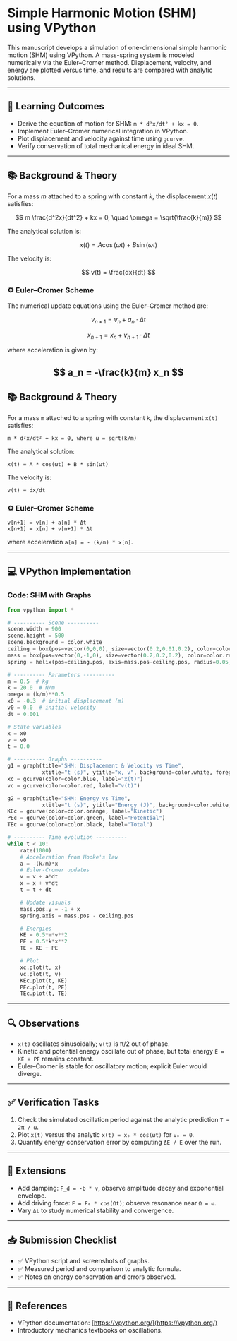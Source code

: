 # Simple Harmonic Motion (SHM) using VPython

This manuscript develops a simulation of one-dimensional simple harmonic motion (SHM) using VPython. A mass-spring system is modeled numerically via the Euler–Cromer method. Displacement, velocity, and energy are plotted versus time, and results are compared with analytic solutions.

---

## 🎯 Learning Outcomes

- Derive the equation of motion for SHM: `m * d²x/dt² + kx = 0`.
- Implement Euler–Cromer numerical integration in VPython.
- Plot displacement and velocity against time using `gcurve`.
- Verify conservation of total mechanical energy in ideal SHM.

---
## 📚 Background & Theory

For a mass $m$ attached to a spring with constant $k$, the displacement $x(t)$ satisfies:

$$
m \frac{d^2x}{dt^2} + kx = 0, \quad \omega = \sqrt{\frac{k}{m}}
$$

The analytical solution is:

$$
x(t) = A \cos(\omega t) + B \sin(\omega t)
$$

The velocity is:

$$
v(t) = \frac{dx}{dt}
$$

### ⚙️ Euler–Cromer Scheme

The numerical update equations using the Euler–Cromer method are:

$$
v_{n+1} = v_n + a_n \cdot \Delta t
$$

$$
x_{n+1} = x_n + v_{n+1} \cdot \Delta t
$$

where acceleration is given by:

$$
a_n = -\frac{k}{m} x_n
$$
---
## 📚 Background & Theory

For a mass `m` attached to a spring with constant `k`, the displacement `x(t)` satisfies:

```
m * d²x/dt² + kx = 0, where ω = sqrt(k/m)
```

The analytical solution:

```
x(t) = A * cos(ωt) + B * sin(ωt)
```

The velocity is:

```
v(t) = dx/dt
```

### ⚙️ Euler–Cromer Scheme

```
v[n+1] = v[n] + a[n] * Δt
x[n+1] = x[n] + v[n+1] * Δt
```

where acceleration `a[n] = - (k/m) * x[n]`.

---

## 💻 VPython Implementation

### Code: SHM with Graphs

```python
from vpython import *

# ---------- Scene ----------
scene.width = 900
scene.height = 500
scene.background = color.white
ceiling = box(pos=vector(0,0,0), size=vector(0.2,0.01,0.2), color=color.gray(0.8))
mass = box(pos=vector(0,-1,0), size=vector(0.2,0.2,0.2), color=color.red)
spring = helix(pos=ceiling.pos, axis=mass.pos-ceiling.pos, radius=0.05, coils=15)

# ---------- Parameters ----------
m = 0.5  # kg
k = 20.0  # N/m
omega = (k/m)**0.5
x0 = -0.3  # initial displacement (m)
v0 = 0.0  # initial velocity
dt = 0.001

# State variables
x = x0
v = v0
t = 0.0

# ---------- Graphs ----------
g1 = graph(title="SHM: Displacement & Velocity vs Time",
           xtitle="t (s)", ytitle="x, v", background=color.white, foreground=color.black)
xc = gcurve(color=color.blue, label="x(t)")
vc = gcurve(color=color.red, label="v(t)")

g2 = graph(title="SHM: Energy vs Time",
           xtitle="t (s)", ytitle="Energy (J)", background=color.white, foreground=color.black)
KEc = gcurve(color=color.orange, label="Kinetic")
PEc = gcurve(color=color.green, label="Potential")
TEc = gcurve(color=color.black, label="Total")

# ---------- Time evolution ----------
while t < 10:
    rate(1000)
    # Acceleration from Hooke's law
    a = -(k/m)*x
    # Euler-Cromer updates
    v = v + a*dt
    x = x + v*dt
    t = t + dt

    # Update visuals
    mass.pos.y = -1 + x
    spring.axis = mass.pos - ceiling.pos

    # Energies
    KE = 0.5*m*v**2
    PE = 0.5*k*x**2
    TE = KE + PE

    # Plot
    xc.plot(t, x)
    vc.plot(t, v)
    KEc.plot(t, KE)
    PEc.plot(t, PE)
    TEc.plot(t, TE)
```

---

## 🔍 Observations

- `x(t)` oscillates sinusoidally; `v(t)` is π/2 out of phase.
- Kinetic and potential energy oscillate out of phase, but total energy `E = KE + PE` remains constant.
- Euler–Cromer is stable for oscillatory motion; explicit Euler would diverge.

---

## ✅ Verification Tasks

1. Check the simulated oscillation period against the analytic prediction `T = 2π / ω`.
2. Plot `x(t)` versus the analytic `x(t) = x₀ * cos(ωt)` for `v₀ = 0`.
3. Quantify energy conservation error by computing `ΔE / E` over the run.

---

## 🧪 Extensions

- Add damping: `F_d = -b * v`, observe amplitude decay and exponential envelope.
- Add driving force: `F = F₀ * cos(Ωt)`; observe resonance near `Ω = ω`.
- Vary `Δt` to study numerical stability and convergence.

---

## 📥 Submission Checklist

- ✅ VPython script and screenshots of graphs.
- ✅ Measured period and comparison to analytic formula.
- ✅ Notes on energy conservation and errors observed.

---

## 🔗 References

- VPython documentation: [https://vpython.org/](https://vpython.org/)
- Introductory mechanics textbooks on oscillations.

